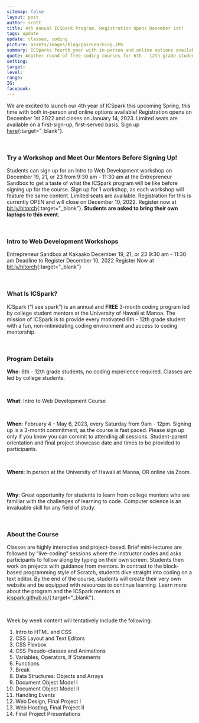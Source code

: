 ```yaml
---
sitemap: false
layout: post
author: scott
title: 4th Annual ICSpark Program. Registration Opens December 1st! 
tags: update
update: classes, coding
picture: assets/images/blog/pairLearning.JPG
summary: ICSparks fourth year with in-person and online options available!
quote: Another round of free coding courses for 6th - 12th grade students this upcoming Spring
setting:
target:
level:
range:
IG:
facebook:
---
```


We are excited to launch our 4th year of ICSpark this upcoming Spring, this time with both in-person and online options available! Registration opens on December 1st 2022 and closes on January 14, 2023. Limited seats are available on a first-sign-up, first-served basis. Sign up [here](https://bit.ly/icspark){:target="_blank"}.

<br/>

### Try a Workshop and Meet Our Mentors Before Signing Up!
Students can sign up for an Intro to Web Development workshop on December 19, 21, or 23 from 9:30 am - 11:30 am at the Entrepreneur Sandbox to get a taste of what the ICSpark program will be like before signing up for the course. SIgn up for 1 workshop, as each workshop will feature the same content. Limited seats are available. Registration for this is currently OPEN and will close on December 10, 2022. Register now at [bit.ly/hitorch](https://bit.ly/hitorch){:target="_blank"}.<strong> Students are asked to bring their own laptops to this event.</strong>

<br/>

### Intro to Web Development Workshops 
Entrepreneur Sandbox at Kakaako 
December 19, 21, or 23 
9:30 am - 11:30 am 
Deadline to Register December 10, 2022
Register Now at [bit.ly/hitorch](https://bit.ly/hitorch){:target="_blank"}

<br/>

### What Is ICSpark? 
ICSpark (“I see spark”) is an annual and <strong>FREE</strong> 3-month coding program led by college student mentors at the University of Hawaii at Manoa. The mission of ICSpark is to provide every motivated 6th - 12th grade student with a fun, non-intimidating coding environment and access to coding mentorship.

<br/>

### Program Details
<strong>Who</strong>: 6th - 12th grade students, no coding experience required. Classes are led by college students. 

<br/>

<strong>What</strong>: Intro to Web Development Course 

<br/>

<strong>When</strong>: February 4 - May 6, 2023, every Saturday from 9am - 12pm. Signing up is a 3-month commitment, as the course is fast paced. Please sign up only if you know you can commit to attending all sessions. Student-parent orientation and final project showcase date and times to be provided to participants. 

<br/>

<strong>Where</strong>: In person at the University of Hawaii at Manoa, OR online via Zoom.  

<br/>

<strong>Why</strong>: Great opportunity for students to learn from college mentors who are familiar with the challenges of learning to code. Computer science is an invaluable skill for any field of study. 

<br/>

### About the Course 
Classes are highly interactive and project-based. Brief mini-lectures are followed by “live-coding” sessions where the instructor codes and asks participants to follow along by typing on their own screen. Students then work on projects with guidance from mentors. In contrast to the block-based programming style of Scratch, students dive straight into coding on a text editor. By the end of the course, students will create their very own website and be equipped with resources to continue learning. Learn more about the program and the ICSpark mentors at [icspark.github.io/](https://icspark.github.io/){:target="_blank"}.

<br/>

Week by week content will tentatively include the following:

<ol type="1">
<li>Intro to HTML and CSS</li>
<li>CSS Layout and Text Editors</li>
<li>CSS Flexbox</li>
<li>CSS Pseudo-classes and Animations</li>
<li>Variables, Operators, If Statements</li>
<li>Functions</li>
<li>Break</li>
<li>Data Structures: Objects and Arrays</li>
<li>Document Object Model I</li>
<li>Document Object Model II</li>
<li>Handling Events</li>
<li>Web Design, Final Project I</li>
<li>Web Hosting, Final Project II</li>
<li>Final Project Presentations</li>
</ol>